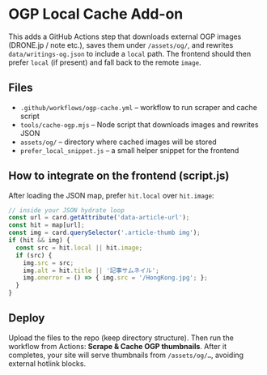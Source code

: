 # OGP Local Cache Add-on

This adds a GitHub Actions step that downloads external OGP images (DRONE.jp / note etc.), saves them under `/assets/og/`, and rewrites `data/writings-og.json` to include a `local` path. The frontend should then prefer `local` (if present) and fall back to the remote `image`.

## Files
- `.github/workflows/ogp-cache.yml` – workflow to run scraper and cache script
- `tools/cache-ogp.mjs` – Node script that downloads images and rewrites JSON
- `assets/og/` – directory where cached images will be stored
- `prefer_local_snippet.js` – a small helper snippet for the frontend

## How to integrate on the frontend (script.js)
After loading the JSON map, prefer `hit.local` over `hit.image`:

```js
// inside your JSON hydrate loop
const url = card.getAttribute('data-article-url');
const hit = map[url];
const img = card.querySelector('.article-thumb img');
if (hit && img) {
  const src = hit.local || hit.image;
  if (src) {
    img.src = src;
    img.alt = hit.title || '記事サムネイル';
    img.onerror = () => { img.src = '/HongKong.jpg'; };
  }
}
```

## Deploy
Upload the files to the repo (keep directory structure). Then run the workflow from Actions: **Scrape & Cache OGP thumbnails**. After it completes, your site will serve thumbnails from `/assets/og/…`, avoiding external hotlink blocks.

